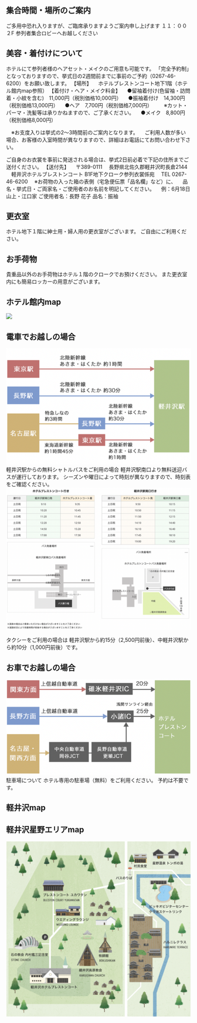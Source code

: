 ## 集合時間・場所のご案内
ご多用中恐れ入りますが、ご臨席承りますようご案内申し上げます
１１：００
２F 参列者集合ロビーへお越しください

## 美容・着付けについて
ホテルにて参列者様のヘアセット・メイクのご用意も可能です。
「完全予約制」となっておりますので、挙式日の2週間前までに事前のご予約（0267-46-6200）をお願い致します。
【場所】
　ホテルブレストンコート地下1階（ホテル館内map参照）
【着付け・ヘア・メイク料金】
　●留袖着付け(色留袖・訪問着・小紋を含む)　11,000円（税別価格10,000円）
　●振袖着付け　14,300円（税別価格13,000円）
　●ヘア　7,700円（税別価格7,000円）
　　※カット・パーマ・洗髪等は承りかねますので、ご了承ください。
　●メイク　8,800円（税別価格8,000円）

　※お支度入りは挙式の2～3時間前のご案内となります。
　ご利用人数が多い場合、お客様の入室時間が異なりますので、詳細はお電話にてお問い合わせ下さい。

ご自身のお衣裳を事前に発送される場合は、挙式2日前必着で下記の住所までご送付ください。
【送付先】
　〒389-0111
　長野県北佐久郡軽井沢町長倉2144
　軽井沢ホテルブレストンコート B1F地下クローク参列衣裳係宛
　TEL 0267-46-6200
　※お荷物の入った箱の表側（宅急便伝票「品名欄」など）に、
　品名・挙式日・ご両家名・ご使用者のお名前を明記してください。
　例：6月18日 山上・江口家 ご使用者名：長野 花子 品名：振袖

## 更衣室
ホテル地下１階に紳士用・婦人用の更衣室がございます。
ご自由にご利用ください。
## お手荷物
貴重品以外のお手荷物はホテル１階のクロークでお預けください。
また更衣室内にも簡易ロッカーの用意がございます。

## ホテル館内map
<img src="hoteßlmap.png">

## 電車でお越しの場合
<img src="bytrain.png"><br>
軽井沢駅からの無料シャトルバスをご利用の場合
軽井沢駅南口より無料送迎バスが運行しております。
シーズンや曜日によって時刻が異なりますので、時刻表をご確認ください。
<img src="bus.png"><br>

タクシーをご利用の場合は
軽井沢駅から約15分（2,500円前後）、中軽井沢駅から約10分（1,000円前後）です。
## お車でお越しの場合
<img src="bycar.png"><br>
駐車場について
ホテル専用の駐車場（無料）をご利用ください。
予約は不要です。

## 軽井沢map
## 軽井沢星野エリアmap
<img src="hosinoarea_map.png">



